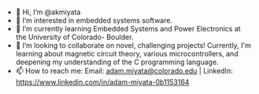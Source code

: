 - 👋 Hi, I’m @akmiyata
- 👀 I’m interested in embedded systems software.
- 🌱 I’m currently learning Embedded Systems and Power Electronics at the University of Colorado- Boulder. 
- 💞️ I’m looking to collaborate on novel, challenging projects! Currently, I'm learning about magnetic circuit theory, various microcontrollers, and deepening my understanding of the C programming language.
- 📫 How to reach me: Email: adam.miyata@colorado.edu | LinkedIn: https://www.linkedin.com/in/adam-miyata-0b1153164

<!---
akmiyata/akmiyata is a ✨ special ✨ repository because its `README.md` (this file) appears on your GitHub profile.
You can click the Preview link to take a look at your changes.
--->
